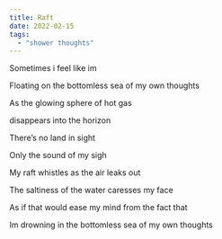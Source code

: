 ```yaml
---
title: Raft
date: 2022-02-15
tags:
  - "shower thoughts"
---
```


Sometimes i feel like im

Floating on the
bottomless sea of my own thoughts

As the glowing sphere of hot gas

disappears into the horizon

There’s no land in sight

Only the sound of my sigh

My raft whistles
as the air leaks out

The saltiness of the water
caresses my face

As if that would ease my mind from the fact that

Im drowning
in the bottomless sea of my own thoughts
